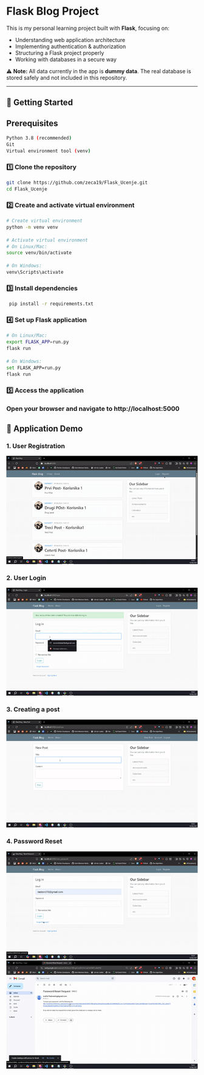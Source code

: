 # Flask Blog Project  

This is my personal learning project built with **Flask**, focusing on:  
- Understanding web application architecture  
- Implementing authentication & authorization  
- Structuring a Flask project properly  
- Working with databases in a secure way  

⚠ **Note:** All data currently in the app is **dummy data**. The real database is stored safely and not included in this repository.  

---

## 🚀 Getting Started 
## Prerequisites
```bash
Python 3.8 (recommended)
Git
Virtual environment tool (venv)
```
### 1️⃣ Clone the repository  
```bash
git clone https://github.com/zeca19/Flask_Ucenje.git
cd Flask_Ucenje

```
### 2️⃣ Create and activate virtual environment 
```bash
# Create virtual environment
python -m venv venv

# Activate virtual environment
# On Linux/Mac:
source venv/bin/activate

# On Windows:
venv\Scripts\activate

```
### 3️⃣ Install dependencies
```bash
 pip install -r requirements.txt

```
### 4️⃣ Set up Flask application
```bash
# On Linux/Mac:
export FLASK_APP=run.py
flask run

# On Windows:
set FLASK_APP=run.py
flask run

```
### 5️⃣ Access the application

### Open your browser and navigate to http://localhost:5000

## 🚀 Application Demo

### 1. User Registration
![Creating Account](https://github.com/zeca19/Flask_Ucenje/blob/main/gifs/kreiranje_naloga.gif)

### 2. User Login
![Creating Account](https://github.com/zeca19/Flask_Ucenje/blob/main/gifs/logovanje.gif)

### 3. Creating a post
![Creating Account](https://github.com/zeca19/Flask_Ucenje/blob/main/gifs/objava.gif)

### 4. Password Reset
![Creating Account](https://github.com/zeca19/Flask_Ucenje/blob/main/gifs/zaboravljena1.gif)
![Creating Account](https://github.com/zeca19/Flask_Ucenje/blob/main/gifs/zaboravljena2.gif)










 








